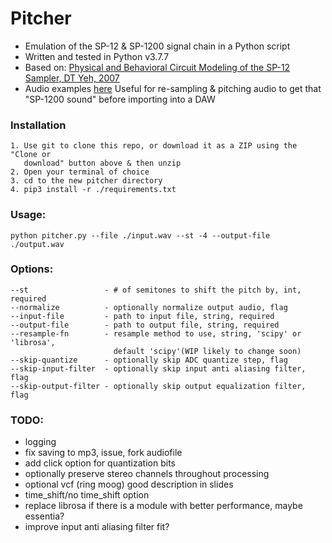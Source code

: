 # Pitcher
- Emulation of the SP-12 & SP-1200 signal chain in a Python script
- Written and tested in Python v3.7.7
- Based on: [Physical and Behavioral Circuit Modeling of the SP-12
Sampler, DT Yeh, 2007](https://ccrma.stanford.edu/~dtyeh/sp12/yeh2007icmcsp12slides.pdf)
- Audio examples [here](https://tinyurl.com/yckcmhb2)
Useful for re-sampling & pitching audio to get that "SP-1200 sound" before importing into a DAW

### Installation
```
1. Use git to clone this repo, or download it as a ZIP using the "Clone or
   download" button above & then unzip
2. Open your terminal of choice
3. cd to the new pitcher directory
4. pip3 install -r ./requirements.txt
```

### Usage:
```
python pitcher.py --file ./input.wav --st -4 --output-file ./output.wav
```

### Options:
```
--st                 - # of semitones to shift the pitch by, int, required
--normalize          - optionally normalize output audio, flag
--input-file         - path to input file, string, required
--output-file        - path to output file, string, required
--resample-fn        - resample method to use, string, 'scipy' or 'librosa',
                       default 'scipy'(WIP likely to change soon)
--skip-quantize      - optionally skip ADC quantize step, flag
--skip-input-filter  - optionally skip input anti aliasing filter, flag
--skip-output-filter - optionally skip output equalization filter, flag
```

### TODO:
- logging
- fix saving to mp3, issue, fork audiofile
- add click option for quantization bits
- optionally preserve stereo channels throughout processing
- optional vcf (ring moog) good description in slides
- time_shift/no time_shift option
- replace librosa if there is a module with better performance, maybe essentia?
- improve input anti aliasing filter fit?
